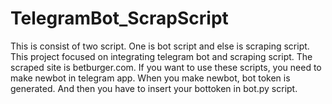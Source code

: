 # TelegramBot_ScrapScript

This is consist of two script.
One is bot script and else is scraping script.
This project focused on integrating telegram bot and scraping script.
The scraped site is betburger.com.
If you want to use these scripts, you need to make newbot in telegram app.
When you make newbot, bot token is generated.
And then you have to insert your bottoken in bot.py script.
